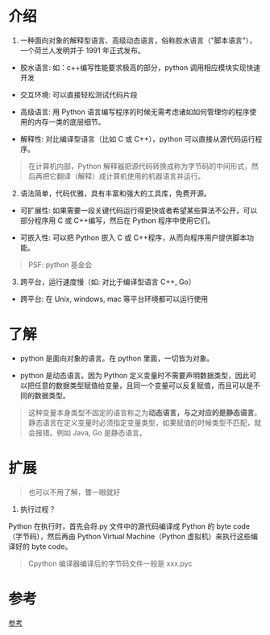 # 介绍

1. 一种面向对象的解释型语言、高级动态语言，俗称胶水语言（"脚本语言"），一个荷兰人发明并于 1991 年正式发布。

- 胶水语言: 如：c++编写性能要求极高的部分，python 调用相应模块实现快速开发

- 交互环境: 可以直接轻松测试代码片段

- 高级语言: 用 Python 语言编写程序的时候无需考虑诸如如何管理你的程序使用的内存一类的底层细节。

- 解释性: 对比编译型语言（比如 C 或 C++），python 可以直接从源代码运行程序。

> 在计算机内部，Python 解释器把源代码转换成称为字节码的中间形式，然后再把它翻译（解释）成计算机使用的机器语言并运行。

2. 语法简单，代码优雅，具有丰富和强大的工具库，免费开源。

- 可扩展性: 如果需要一段关键代码运行得更快或者希望某些算法不公开，可以部分程序用 C 或 C++编写，然后在 Python 程序中使用它们。

- 可嵌入性: 可以把 Python 嵌入 C 或 C++程序，从而向程序用户提供脚本功能。

> PSF: python 基金会

3. 跨平台，运行速度慢（如: 对比于编译型语言 C++, Go）

- 跨平台: 在 Unix, windows, mac 等平台环境都可以运行使用

# 了解

- python 是面向对象的语言。在 python 里面，一切皆为对象。

- python 是动态语言。因为 Python 定义变量时不需要声明数据类型，因此可以把任意的数据类型赋值给变量，且同一个变量可以反复赋值，而且可以是不同的数据类型。

> 这种变量本身类型不固定的语言称之为**动态语言，与之对应的是静态语言**。静态语言在定义变量时必须指定变量类型，如果赋值的时候类型不匹配，就会报错。例如 Java, Go 是静态语言。

# 扩展

> 也可以不用了解，瞥一眼就好

1. 执行过程？

Python 在执行时，首先会将.py 文件中的源代码编译成 Python 的 byte code（字节码），然后再由 Python Virtual Machine（Python 虚拟机）来执行这些编译好的 byte code。

> Cpython 编译器编译后的字节码文件一般是 xxx.pyc

# 参考

[参考](https://github.com/walter201230/Python/blob/master/Article/PythonBasis/python1/Introduction.md)
